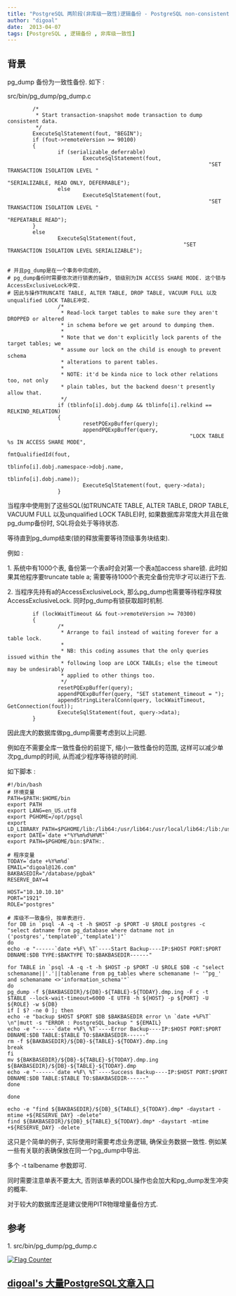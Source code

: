```yaml
---
title: "PostgreSQL 两阶段(非库级一致性)逻辑备份 - PostgreSQL non-consistent backup script"
author: "digoal"
date:  2013-04-07
tags: [PostgreSQL , 逻辑备份 , 非库级一致性]
---
```

## 背景        
pg_dump 备份为一致性备份. 如下 :   
  
src/bin/pg_dump/pg_dump.c  
  
```  
        /*  
         * Start transaction-snapshot mode transaction to dump consistent data.  
         */  
        ExecuteSqlStatement(fout, "BEGIN");  
        if (fout->remoteVersion >= 90100)  
        {  
                if (serializable_deferrable)  
                        ExecuteSqlStatement(fout,  
                                                                "SET TRANSACTION ISOLATION LEVEL "  
                                                                "SERIALIZABLE, READ ONLY, DEFERRABLE");  
                else  
                        ExecuteSqlStatement(fout,  
                                                                "SET TRANSACTION ISOLATION LEVEL "  
                                                                "REPEATABLE READ");  
        }  
        else  
                ExecuteSqlStatement(fout,  
                                                        "SET TRANSACTION ISOLATION LEVEL SERIALIZABLE");  
  
  
# 并且pg_dump是在一个事务中完成的,   
# pg_dump备份时需要依次进行锁表的操作, 锁级别为IN ACCESS SHARE MODE. 这个锁与AccessExclusiveLock冲突.  
# 因此与操作TRUNCATE TABLE, ALTER TABLE, DROP TABLE, VACUUM FULL 以及unqualified LOCK TABLE冲突.  
                /*  
                 * Read-lock target tables to make sure they aren't DROPPED or altered  
                 * in schema before we get around to dumping them.  
                 *  
                 * Note that we don't explicitly lock parents of the target tables; we  
                 * assume our lock on the child is enough to prevent schema  
                 * alterations to parent tables.  
                 *  
                 * NOTE: it'd be kinda nice to lock other relations too, not only  
                 * plain tables, but the backend doesn't presently allow that.  
                 */  
                if (tblinfo[i].dobj.dump && tblinfo[i].relkind == RELKIND_RELATION)  
                {  
                        resetPQExpBuffer(query);  
                        appendPQExpBuffer(query,  
                                                          "LOCK TABLE %s IN ACCESS SHARE MODE",  
                                                          fmtQualifiedId(fout,  
                                                                                tblinfo[i].dobj.namespace->dobj.name,  
                                                                                         tblinfo[i].dobj.name));  
                        ExecuteSqlStatement(fout, query->data);  
                }  
```  
  
当程序中使用到了这些SQL(如TRUNCATE TABLE, ALTER TABLE, DROP TABLE, VACUUM FULL 以及unqualified LOCK TABLE)时, 如果数据库非常庞大并且在做pg_dump备份时, SQL将会处于等待状态.  
  
等待直到pg_dump结束(锁的释放需要等待顶级事务块结束).  
  
例如 :   
  
1\. 系统中有1000个表, 备份第一个表a时会对第一个表a加access share锁. 此时如果其他程序要truncate table a; 需要等待1000个表完全备份完毕才可以进行下去.  
  
2\. 当程序先持有a的AccessExclusiveLock, 那么pg_dump也需要等待程序释放AccessExclusiveLock. 同时pg_dump有锁获取超时机制.  
  
```  
        if (lockWaitTimeout && fout->remoteVersion >= 70300)  
        {  
                /*  
                 * Arrange to fail instead of waiting forever for a table lock.  
                 *  
                 * NB: this coding assumes that the only queries issued within the  
                 * following loop are LOCK TABLEs; else the timeout may be undesirably  
                 * applied to other things too.  
                 */  
                resetPQExpBuffer(query);  
                appendPQExpBuffer(query, "SET statement_timeout = ");  
                appendStringLiteralConn(query, lockWaitTimeout, GetConnection(fout));  
                ExecuteSqlStatement(fout, query->data);  
        }  
```  
  
因此庞大的数据库做pg_dump需要考虑到以上问题.  
  
例如在不需要全库一致性备份的前提下, 缩小一致性备份的范围, 这样可以减少单次pg_dump的时间, 从而减少程序等待锁的时间.  
  
如下脚本 :   
  
```  
#!/bin/bash  
# 环境变量  
PATH=$PATH:$HOME/bin  
export PATH  
export LANG=en_US.utf8  
export PGHOME=/opt/pgsql  
export LD_LIBRARY_PATH=$PGHOME/lib:/lib64:/usr/lib64:/usr/local/lib64:/lib:/usr/lib:/usr/local/lib  
export DATE=`date +"%Y%m%d%H%M"`  
export PATH=$PGHOME/bin:$PATH:.  
  
# 程序变量  
TODAY=`date +%Y%m%d`  
EMAIL="digoal@126.com"  
BAKBASEDIR="/database/pgbak"  
RESERVE_DAY=4  
  
HOST="10.10.10.10"  
PORT="1921"  
ROLE="postgres"  
  
# 库级不一致备份, 按单表进行.  
for DB in `psql -A -q -t -h $HOST -p $PORT -U $ROLE postgres -c "select datname from pg_database where datname not in ('postgres','template0','template1')"`  
do  
echo -e "------`date +%F\ %T`----Start Backup----IP:$HOST PORT:$PORT DBNAME:$DB TYPE:$BAKTYPE TO:$BAKBASEDIR------"  
  
for TABLE in `psql -A -q -t -h $HOST -p $PORT -U $ROLE $DB -c "select schemaname||'.'||tablename from pg_tables where schemaname !~ '^pg_' and schemaname <>'information_schema'"`  
do  
pg_dump -f ${BAKBASEDIR}/${DB}-${TABLE}-${TODAY}.dmp.ing -F c -t $TABLE --lock-wait-timeout=6000 -E UTF8 -h ${HOST} -p ${PORT} -U ${ROLE} -w ${DB}  
if [ $? -ne 0 ]; then  
echo -e "backup $HOST $PORT $DB $BAKBASEDIR error \n `date +%F%T` \n"|mutt -s "ERROR : PostgreSQL_backup " ${EMAIL}  
echo -e "------`date +%F\ %T`----Error Backup----IP:$HOST PORT:$PORT DBNAME:$DB TABLE:$TABLE TO:$BAKBASEDIR------"  
rm -f ${BAKBASEDIR}/${DB}-${TABLE}-${TODAY}.dmp.ing  
break  
fi  
mv ${BAKBASEDIR}/${DB}-${TABLE}-${TODAY}.dmp.ing ${BAKBASEDIR}/${DB}-${TABLE}-${TODAY}.dmp  
echo -e "------`date +%F\ %T`----Success Backup----IP:$HOST PORT:$PORT DBNAME:$DB TABLE:$TABLE TO:$BAKBASEDIR------"  
done  
  
done  
  
echo -e "find ${BAKBASEDIR}/${DB}_${TABLE}_${TODAY}.dmp* -daystart -mtime +${RESERVE_DAY} -delete"  
find ${BAKBASEDIR}/${DB}_${TABLE}_${TODAY}.dmp* -daystart -mtime +${RESERVE_DAY} -delete  
```  
  
这只是个简单的例子, 实际使用时需要考虑业务逻辑, 确保业务数据一致性. 例如某一些有关联的表确保放在同一个pg_dump中导出.  
  
多个 -t talbename 参数即可.  
  
同时需要注意单表不要太大, 否则该单表的DDL操作也会加大和pg_dump发生冲突的概率.  
  
对于较大的数据库还是建议使用PITR物理增量备份方式.  
  
## 参考  
1\. src/bin/pg_dump/pg_dump.c  
        
     
  
<a rel="nofollow" href="http://info.flagcounter.com/h9V1"  ><img src="http://s03.flagcounter.com/count/h9V1/bg_FFFFFF/txt_000000/border_CCCCCC/columns_2/maxflags_12/viewers_0/labels_0/pageviews_0/flags_0/"  alt="Flag Counter"  border="0"  ></a>  
  
  
  
  
  
  
## [digoal's 大量PostgreSQL文章入口](https://github.com/digoal/blog/blob/master/README.md "22709685feb7cab07d30f30387f0a9ae")
  
